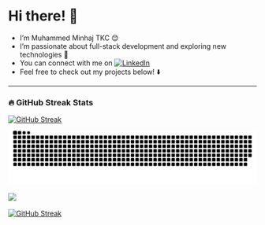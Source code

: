 # Hi there! 👋

- I’m Muhammed Minhaj TKC 😊  
- I’m passionate about full-stack development and exploring new technologies 🚀  
- You can connect with me on [![LinkedIn](https://img.shields.io/badge/-LinkedIn-white?style=flat&logo=linkedin&logoColor=black)](https://www.linkedin.com/in/minhaj-tkc)
- Feel free to check out my projects below! ⬇️

---

### 🔥 GitHub Streak Stats

[![GitHub Streak](https://streak-stats.demolab.com/?user=Minhaj-Tkc)](https://git.io/streak-stats) 

![Snake Game](https://raw.githubusercontent.com/Minhaj-Tkc/Assets/refs/heads/main/github-contribution-grid-snake.svg)

[![](https://visitcount.itsvg.in/api?id=Minhaj-Tkc&label=Profile%20Views&color=12&icon=0&pretty=false)](https://visitcount.itsvg.in)

[![GitHub Streak](https://streak-stats.demolab.com/?user=Minhaj-Tkc)](https://git.io/streak-stats)
